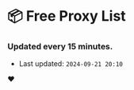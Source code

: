 # :package: Free Proxy List
### Updated every 15 minutes.

- Last updated: `2024-09-21 20:10`

:heart:
